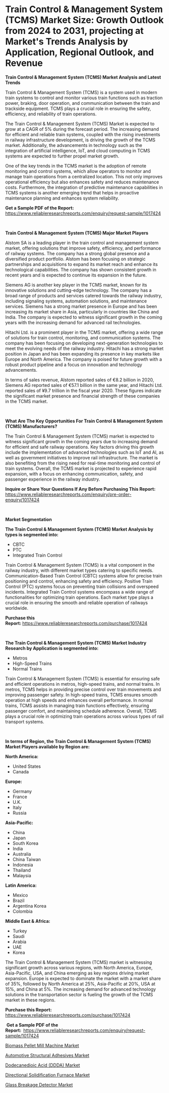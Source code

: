 <p><h1>Train Control & Management System (TCMS) Market Size: Growth Outlook from 2024 to 2031, projecting at Market's Trends Analysis by Application, Regional Outlook, and Revenue</h1></p><p><strong>Train Control & Management System (TCMS) Market Analysis and Latest Trends</strong></p>
<p><p>Train Control & Management System (TCMS) is a system used in modern train systems to control and monitor various train functions such as traction power, braking, door operation, and communication between the train and trackside equipment. TCMS plays a crucial role in ensuring the safety, efficiency, and reliability of train operations.</p><p>The Train Control & Management System (TCMS) Market is expected to grow at a CAGR of 5% during the forecast period. The increasing demand for efficient and reliable train systems, coupled with the rising investments in railway infrastructure development, is driving the growth of the TCMS market. Additionally, the advancements in technology such as the integration of artificial intelligence, IoT, and cloud computing in TCMS systems are expected to further propel market growth.</p><p>One of the key trends in the TCMS market is the adoption of remote monitoring and control systems, which allow operators to monitor and manage train operations from a centralized location. This not only improves operational efficiency but also enhances safety and reduces maintenance costs. Furthermore, the integration of predictive maintenance capabilities in TCMS systems is another emerging trend that helps in proactive maintenance planning and enhances system reliability.</p></p>
<p><strong>Get a Sample PDF of the Report:&nbsp;</strong> <a href="https://www.reliableresearchreports.com/enquiry/request-sample/1017424">https://www.reliableresearchreports.com/enquiry/request-sample/1017424</a></p>
<p>&nbsp;</p>
<p><strong>Train Control & Management System (TCMS) Major Market Players</strong></p>
<p><p>Alstom SA is a leading player in the train control and management system market, offering solutions that improve safety, efficiency, and performance of railway systems. The company has a strong global presence and a diversified product portfolio. Alstom has been focusing on strategic partnerships and acquisitions to expand its market reach and enhance its technological capabilities. The company has shown consistent growth in recent years and is expected to continue its expansion in the future.</p><p>Siemens AG is another key player in the TCMS market, known for its innovative solutions and cutting-edge technology. The company has a broad range of products and services catered towards the railway industry, including signaling systems, automation solutions, and maintenance services. Siemens has a strong market presence in Europe and has been increasing its market share in Asia, particularly in countries like China and India. The company is expected to witness significant growth in the coming years with the increasing demand for advanced rail technologies.</p><p>Hitachi Ltd. is a prominent player in the TCMS market, offering a wide range of solutions for train control, monitoring, and communication systems. The company has been focusing on developing next-generation technologies to meet the evolving needs of the railway industry. Hitachi has a strong market position in Japan and has been expanding its presence in key markets like Europe and North America. The company is poised for future growth with a robust product pipeline and a focus on innovation and technology advancements.</p><p>In terms of sales revenue, Alstom reported sales of €8.2 billion in 2020, Siemens AG reported sales of €57.1 billion in the same year, and Hitachi Ltd. reported sales of ¥9.7 trillion in the fiscal year 2020. These figures indicate the significant market presence and financial strength of these companies in the TCMS market.</p></p>
<p>&nbsp;</p>
<p><strong>What Are The Key Opportunities For Train Control & Management System (TCMS) Manufacturers?</strong></p>
<p><p>The Train Control & Management System (TCMS) market is expected to witness significant growth in the coming years due to increasing demand for efficient and safe railway operations. Key factors driving this growth include the implementation of advanced technologies such as IoT and AI, as well as government initiatives to improve rail infrastructure. The market is also benefiting from the rising need for real-time monitoring and control of train systems. Overall, the TCMS market is projected to experience rapid expansion, with a focus on enhancing communication, safety, and passenger experience in the railway industry.</p></p>
<p><strong>Inquire or Share Your Questions If Any Before Purchasing This Report:</strong> <a href="https://www.reliableresearchreports.com/enquiry/pre-order-enquiry/1017424">https://www.reliableresearchreports.com/enquiry/pre-order-enquiry/1017424</a></p>
<p>&nbsp;</p>
<p><strong>Market Segmentation</strong></p>
<p><strong>The Train Control & Management System (TCMS) Market Analysis by types is segmented into:</strong></p>
<p><ul><li>CBTC</li><li>PTC</li><li>Integrated Train Control</li></ul></p>
<p><p>Train Control & Management System (TCMS) is a vital component in the railway industry, with different market types catering to specific needs. Communication-Based Train Control (CBTC) systems allow for precise train positioning and control, enhancing safety and efficiency. Positive Train Control (PTC) systems focus on preventing train collisions and overspeed incidents. Integrated Train Control systems encompass a wide range of functionalities for optimizing train operations. Each market type plays a crucial role in ensuring the smooth and reliable operation of railways worldwide.</p></p>
<p><strong>Purchase this Report:&nbsp;</strong><a href="https://www.reliableresearchreports.com/purchase/1017424">https://www.reliableresearchreports.com/purchase/1017424</a></p>
<p>&nbsp;</p>
<p><strong>The Train Control & Management System (TCMS) Market Industry Research by Application is segmented into:</strong></p>
<p><ul><li>Metros</li><li>High-Speed Trains</li><li>Normal Trains</li></ul></p>
<p><p>Train Control & Management System (TCMS) is essential for ensuring safe and efficient operations in metros, high-speed trains, and normal trains. In metros, TCMS helps in providing precise control over train movements and improving passenger safety. In high-speed trains, TCMS ensures smooth operation at high speeds and enhances overall performance. In normal trains, TCMS assists in managing train functions effectively, ensuring passenger comfort, and maintaining schedule adherence. Overall, TCMS plays a crucial role in optimizing train operations across various types of rail transport systems.</p></p>
<p>&nbsp;</p>
<p><strong>In terms of Region, the Train Control & Management System (TCMS) Market Players available by Region are:</strong></p>
<p>
    <p> <strong> North America: </strong>
        <ul>
            <li>United States</li>
            <li>Canada</li>
        </ul>
        </p> 
    <p> <strong> Europe: </strong>
        <ul>
            <li>Germany</li>
            <li>France</li>
            <li>U.K.</li>
            <li>Italy</li>
            <li>Russia</li>
        </ul>
        </p> 
    <p> <strong> Asia-Pacific: </strong>
        <ul>
            <li>China</li>
            <li>Japan</li>
            <li>South Korea</li>
            <li>India</li>
            <li>Australia</li>
            <li>China Taiwan</li>
            <li>Indonesia</li>
            <li>Thailand</li>
            <li>Malaysia</li>
        </ul>
        </p> 
    <p> <strong> Latin America: </strong>
        <ul>
            <li>Mexico</li>
            <li>Brazil</li>
            <li>Argentina Korea</li>
            <li>Colombia</li>
        </ul>
        </p> 
    <p> <strong> Middle East & Africa: </strong>
        <ul>
            <li>Turkey</li>
            <li>Saudi</li>
            <li>Arabia</li>
            <li>UAE</li>
            <li>Korea</li>
        </ul>
    </p>
    </p>
<p><p>The Train Control & Management System (TCMS) market is witnessing significant growth across various regions, with North America, Europe, Asia-Pacific, USA, and China emerging as key regions driving market expansion. Europe is expected to dominate the market with a market share of 35%, followed by North America at 25%, Asia-Pacific at 20%, USA at 15%, and China at 5%. The increasing demand for advanced technology solutions in the transportation sector is fueling the growth of the TCMS market in these regions.</p></p>
<p><strong>Purchase this Report: </strong><a href="https://www.reliableresearchreports.com/purchase/1017424">https://www.reliableresearchreports.com/purchase/1017424</a></p>
<p>&nbsp;<strong>Get a Sample PDF of the Report:&nbsp;&nbsp;</strong><a href="https://www.reliableresearchreports.com/enquiry/request-sample/1017424">https://www.reliableresearchreports.com/enquiry/request-sample/1017424</a></p>
<p><strong></strong></p>
<p><p><a href="https://medium.com/@kathyburton10/analyzing-biomass-pellet-mill-machine-market-global-industry-perspective-and-forecast-2024-to-9b3f57fbe090">Biomass Pellet Mill Machine Market</a></p><p><a href="https://github.com/GroverBarry/Market-Research-Report-List-3/blob/main/automotive-structural-adhesives-market.md">Automotive Structural Adhesives Market</a></p><p><a href="https://github.com/amae102299/Market-Research-Report-List-3/blob/main/dodecanedioic-acid-ddda-market.md">Dodecanedioic Acid (DDDA) Market</a></p><p><a href="https://medium.com/@brendamoreno1988/directional-solidification-furnace-market-size-market-outlook-and-market-forecast-2024-to-2031-24a493f0a1bf">Directional Solidification Furnace Market</a></p><p><a href="https://medium.com/@brendamoreno1988/glass-breakage-detector-market-insight-market-trends-growth-forecasted-from-2024-to-2031-0be905cdd3de">Glass Breakage Detector Market</a></p></p>